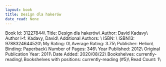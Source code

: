 ```yaml
---
layout: book
title: Design dla hakerów
date_read: None
---
```


Book Id: 31227844\ 
Title: Design dla hakerów\ 
Author: David Kadavy\ 
Author l-f: Kadavy, David\ 
Additional Authors: \ 
ISBN: \ 
ISBN13: 9788324644520\ 
My Rating: 0\ 
Average Rating: 3.75\ 
Publisher: Helion\ 
Binding: Paperback\ 
Number of Pages: 346\ 
Year Published: 2012\ 
Original Publication Year: 2011\ 
Date Added: 2020/08/22\ 
Bookshelves: currently-reading\ 
Bookshelves with positions: currently-reading (#5)\ 
Read Count: 1\ 

